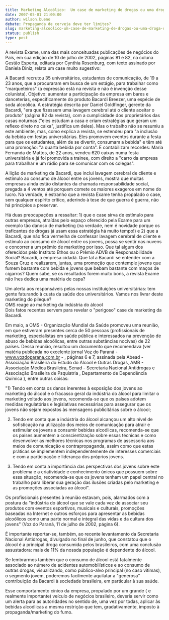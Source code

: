 ```yaml
---
title: Marketing Alcoólico:  Um case de marketing de drogas ou uma droga de marketing?
date: 2007-05-01 21:00:00
author: wilson.bueno
debate: Propaganda de cerveja deve ter limites?
slug: marketing-alcoolico-um-case-de-marketing-de-drogas-ou-uma-droga-de-marketing
status: publish 
type: post
---
```


A revista Exame, uma das mais conceituadas publicações de negócios do País, em sua edição de 10 de julho de 2002, páginas 81 e 82, na coluna Gestão Esperta, editada por Cynthia Rosenburg, com texto assinado por Daniela Diniz, relata um case muito sugestivo:


A Bacardi recrutou 35 universitários, estudantes de comunicação, de 19 a 23 anos, que a procuraram em busca de um estágio, para trabalhar como "marqueteiros" (a expressão está na revista e não é invenção desse colunista). Objetivo: aumentar a participação da empresa em bares e danceterias, especificamente do produto Bacardi Breezer, uma espécie de soda alcoólica. A estratégia descrita por Daniel Goldfinger, gerente da Bacardi, "era que fizessem uma lavagem cerebral até o cliente aceitar o produto" (página 82 da revista), com a cumplicidade dos proprietários das casas noturnas ("eles estudam a casa e criam estratégias que geram um reflexo direto no caixa", justifica um deles). Mas o trabalho não se resumiu a este ambiente, mas, como explica a revista, se estendeu para "a inclusão da bebida em festas universitárias. Eles promovem eventos durante a festa para que os estudantes, além de se divertir, consumam a bebida" e têm até uma promoção: "a quarta bebida por conta". E contabilizam recordes: Maria Fernanda de Mattos, de 22 anos, vendeu 620 caixas numa festa universitária e já foi promovida a trainee, com direito a "carro da empresa para trabalhar e um rádio para se comunicar com os colegas".


A lição de marketing da Bacardi, que inclui lavagem cerebral de cliente e estímulo ao consumo de álcool entre os jovens, mostra que muitas empresas ainda estão distantes da chamada responsabilidade social, pregada a 4 ventos até porquem comete os maiores exageros em nome do lucro. Na verdade, é estranho que a revista Exame tenha propalado o case, sem qualquer espírito crítico, aderindo à tese de que guerra é guerra, não há princípios a preservar.


Há duas preocupações a ressaltar: 1) que o case sirva de estímulo para outras empresas, atraídas pelo espaço oferecido pela Exame para um exemplo tão danoso de marketing (na verdade, nem é novidade porque os traficantes de drogas já usam essa estratégia há muito tempo!) e 2) que a Bacardi, que não fica vermelha de confessar lavagem cerebral de cliente e estímulo ao consumo de álcool entre os jovens, possa se sentir nas nuvens e concorrer a um prêmio de marketing por isso. Que tal algum dos oferecidos pelo Instituto Ethos ou o Prêmio ADVB de Responsabilidade Social? Bacardi, a empresa cidadã. Que tal a Bacardi se entender com a Souza Cruz e realizarem, juntas, uma promoção que contemple jovens que fumem bastante com bebida e jovens que bebam bastante com maços de cigarros? Quem sabe, se os resultados forem muito bons, a revista Exame não lhes dedica uma matéria de capa?


Um alerta aos responsáveis pelas nossas instituições universitárias: tem gente faturando à custa da saúde dos universitários. Vamos nos livrar deste marketing do pileque?  
OMS reage ao marketing da indústria do álcool  
Dois fatos recentes servem para revelar o "perigoso" case de marketing da Bacardi. 


Em maio, a OMS - Organização Mundial da Saúde promoveu uma reunião, em que estiveram presentes cerca de 50 pessoas (profissionais de marketing, especialistas em saúde pública e interessados na prevenção de abuso de bebidas alcoólicas, entre outras substâncias nocivas) de 22 países. Dessa reunião, resultou um documento que recomendava (ver matéria publicada no excelente jornal Voz do Paraná - www.vozdoparana.com.br - , páginas 6 e 7, assinada pela Abead - Associação Brasileira do Estudo do Álcool e Outras Drogas, AMB - Associação Médica Brasileira, Senad - Secretaria Nacional Antidrogas e Associação Brasileira de Psquiatria , Departamento de Dependência Química ), entre outras coisas:


"1) Tendo em conta os danos inerentes à exposição dos jovens ao marketing do álcool e o fracasso geral da indústria do álcool para limitar o marketing voltado aos jovens, recomenda-se que os países adotem medidas regulatórias e legislativas necessárias para assegurar que os jovens não sejam expostos às mensagens publicitárias sobre o álcool;


2) Tendo em conta que a indústria do álcool alcançou um alto nível de sofisticação na utilização dos meios de comunicação para atrair e estimular os jovens a consumir bebidas alcoólicas, recomenda-se que os países aumentem a conscientização sobre essas técnicas e como desenvolver as melhores técnicas nos programas de assessoria aos meios de comunicação e contrapropaganda, assim como que estas práticas se implementem independentemente de interesses comerciais e com a participação e liderança dos próprios jovens.


3) Tendo em conta a importância das perspectivas dos jovens sobre este problema e a criatividade e conhecimento únicos que possuem sobre essa situação, recomenda-se que os jovens tenham um papel central no trabalho para liberar sua geração das ilusões criadas pelo marketing e as promoções associadas ao álcool".


Os profissionais presentes à reunião estavam, pois, alarmados com a postura da "indústria do álcool que se vale cada vez de associar seu produtos com eventos esportivos, musicais e culturais, promoções baseadas na Internet e outros esforços para apresentar as bebidas alcoólicos como uma parte normal e integral das vidas e da cultura dos jovens" (Voz do Paraná, 11 de julho de 2002, página 6).


É importante reportar-se, também, ao recente levantamento da Secretaria Nacional Antidrogas, divulgado no final de junho, que constatou que o álcool é a principal droga consumida pelos brasileiros, com uma conclusão assustadora: mais de 11% da nossda população é dependente do álcool.


Se lembrarmos também que o consumo de álcool está fatalmente associado ao número de acidentes automobilísticos e ao consumo de outras drogas, visualizando, como público-alvo principal (no caso vítimas), o segmento jovem, poderemos facilmente aquilatar a "generosa" contribuição da Bacardi à sociedade brasileira, em particular à sua saúde.


Esse comportamento cínico da empresa, propalado por um grande ( e realmente importante) veículo de negócios brasileiro, deveria servir como um alerta para as autoridades no sentido de, uma vez por todas, aplicar às bebidas alcoólicas a mesma restrição que tem, gradativamente, imposto à propaganda/marketing do fumo.


